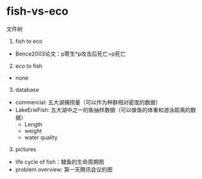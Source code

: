 # fish-vs-eco

文件树
1. fish to eco
* Bence2003论文：p寄生*p攻击后死亡=p死亡


2. eco to fish
* none

3. database

* commercial: 五大湖捕捞量（可以作为种群相对密度的数据）
* LakeErieFish: 五大湖中之一的鱼抽样数据（可以做鱼的体重和游泳距离的数据）
  * Length
  * weight
  * water quality

3. pictures

* life cycle of fish：鳗鱼的生命周期图
* problem overview: 第一天腾讯会议的图
